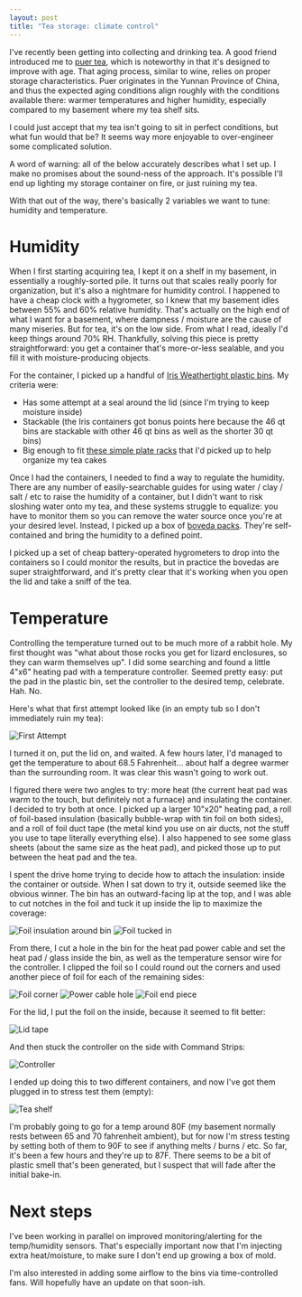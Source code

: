 ```yaml
---
layout: post
title: "Tea storage: climate control"
---
```


I've recently been getting into collecting and drinking tea. A good friend introduced me to [puer tea](https://en.m.wikipedia.org/wiki/Pu%27er_tea), which is noteworthy in that it's designed to improve with age. That aging process, similar to wine, relies on proper storage characteristics. Puer originates in the Yunnan Province of China, and thus the expected aging conditions align roughly with the conditions available there: warmer temperatures and higher humidity, especially compared to my basement where my tea shelf sits.

I could just accept that my tea isn't going to sit in perfect conditions, but what fun would that be? It seems way more enjoyable to over-engineer some complicated solution.

<!--more-->

A word of warning: all of the below accurately describes what I set up. I make no promises about the sound-ness of the approach. It's possible I'll end up lighting my storage container on fire, or just ruining my tea.

With that out of the way, there's basically 2 variables we want to tune: humidity and temperature.

Humidity
========

When I first starting acquiring tea, I kept it on a shelf in my basement, in essentially a roughly-sorted pile. It turns out that scales really poorly for organization, but it's also a nightmare for humidity control. I happened to have a cheap clock with a hygrometer, so I knew that my basement idles between 55% and 60% relative humidity. That's actually on the high end of what I want for a basement, where dampness / moisture are the cause of many miseries. But for tea, it's on the low side. From what I read, ideally I'd keep things around 70% RH. Thankfully, solving this piece is pretty straightforward: you get a container that's more-or-less sealable, and you fill it with moisture-producing objects.

For the container, I picked up a handful of [Iris Weathertight plastic bins](https://www.irisusainc.com/weathertight-storage-box-46-6-qt-ucb-sd). My criteria were:

* Has some attempt at a seal around the lid (since I'm trying to keep moisture inside)
* Stackable (the Iris containers got bonus points here because the 46 qt bins are stackable with other 46 qt bins as well as the shorter 30 qt bins)
* Big enough to fit [these simple plate racks](https://www.amazon.com/gp/product/B0018BRMV0/) that I'd picked up to help organize my tea cakes

Once I had the containers, I needed to find a way to regulate the humidity. There are any number of easily-searchable guides for using water / clay / salt / etc to raise the humidity of a container, but I didn't want to risk sloshing water onto my tea, and these systems struggle to equalize: you have to monitor them so you can remove the water source once you're at your desired level. Instead, I picked up a box of [boveda packs](https://www.amazon.com/gp/product/B00CPPG21Y/). They're self-contained and bring the humidity to a defined point.

I picked up a set of cheap battery-operated hygrometers to drop into the containers so I could monitor the results, but in practice the bovedas are super straightforward, and it's pretty clear that it's working when you open the lid and take a sniff of the tea.

Temperature
===========

Controlling the temperature turned out to be much more of a rabbit hole. My first thought was "what about those rocks you get for lizard enclosures, so they can warm themselves up". I did some searching and found a little 4"x6" heating pad with a temperature controller. Seemed pretty easy: put the pad in the plastic bin, set the controller to the desired temp, celebrate. Hah. No.

Here's what that first attempt looked like (in an empty tub so I don't immediately ruin my tea):

![First Attempt](/images/tea-storage-first-attempt.jpg)

I turned it on, put the lid on, and waited. A few hours later, I'd managed to get the temperature to about 68.5 Fahrenheit... about half a degree warmer than the surrounding room. It was clear this wasn't going to work out.

I figured there were two angles to try: more heat (the current heat pad was warm to the touch, but definitely not a furnace) and insulating the container. I decided to try both at once. I picked up a larger 10"x20" heating pad, a roll of foil-based insulation (basically bubble-wrap with tin foil on both sides), and a roll of foil duct tape (the metal kind you use on air ducts, not the stuff you use to tape literally everything else). I also happened to see some glass sheets (about the same size as the heat pad), and picked those up to put between the heat pad and the tea.

I spent the drive home trying to decide how to attach the insulation: inside the container or outside. When I sat down to try it, outside seemed like the obvious winner. The bin has an outward-facing lip at the top, and I was able to cut notches in the foil and tuck it up inside the lip to maximize the coverage:

![Foil insulation around bin](/images/tea-storage-bin-foil.jpg)
![Foil tucked in](/images/tea-storage-bin-foil-tucked.jpg)

From there, I cut a hole in the bin for the heat pad power cable and set the heat pad / glass inside the bin, as well as the temperature sensor wire for the controller. I clipped the foil so I could round out the corners and used another piece of foil for each of the remaining sides:

![Foil corner](/images/tea-storage-foil-corner.jpg)
![Power cable hole](/images/tea-storage-power-cable.jpg)
![Foil end piece](/images/tea-storage-foil-end.jpg)

For the lid, I put the foil on the inside, because it seemed to fit better:

![Lid tape](/images/tea-storage-lid.jpg)

And then stuck the controller on the side with Command Strips:

![Controller](/images/tea-storage-controller.jpg)

I ended up doing this to two different containers, and now I've got them plugged in to stress test them (empty):

![Tea shelf](/images/tea-storage-shelf.jpg)

I'm probably going to go for a temp around 80F (my basement normally rests between 65 and 70 fahrenheit ambient), but for now I'm stress testing by setting both of them to 90F to see if anything melts / burns / etc. So far, it's been a few hours and they're up to 87F. There seems to be a bit of plastic smell that's been generated, but I suspect that will fade after the initial bake-in.

Next steps
==========

I've been working in parallel on improved monitoring/alerting for the temp/humidity sensors. That's especially important now that I'm injecting extra heat/moisture, to make sure I don't end up growing a box of mold.

I'm also interested in adding some airflow to the bins via time-controlled fans. Will hopefully have an update on that soon-ish.

